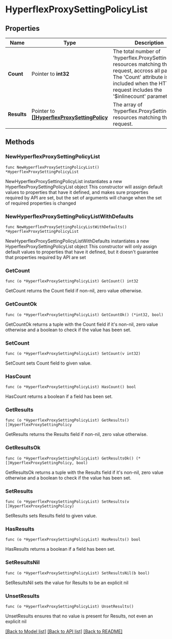 # HyperflexProxySettingPolicyList

## Properties

Name | Type | Description | Notes
------------ | ------------- | ------------- | -------------
**Count** | Pointer to **int32** | The total number of &#39;hyperflex.ProxySettingPolicy&#39; resources matching the request, accross all pages. The &#39;Count&#39; attribute is included when the HTTP GET request includes the &#39;$inlinecount&#39; parameter. | [optional] 
**Results** | Pointer to [**[]HyperflexProxySettingPolicy**](hyperflex.ProxySettingPolicy.md) | The array of &#39;hyperflex.ProxySettingPolicy&#39; resources matching the request. | [optional] 

## Methods

### NewHyperflexProxySettingPolicyList

`func NewHyperflexProxySettingPolicyList() *HyperflexProxySettingPolicyList`

NewHyperflexProxySettingPolicyList instantiates a new HyperflexProxySettingPolicyList object
This constructor will assign default values to properties that have it defined,
and makes sure properties required by API are set, but the set of arguments
will change when the set of required properties is changed

### NewHyperflexProxySettingPolicyListWithDefaults

`func NewHyperflexProxySettingPolicyListWithDefaults() *HyperflexProxySettingPolicyList`

NewHyperflexProxySettingPolicyListWithDefaults instantiates a new HyperflexProxySettingPolicyList object
This constructor will only assign default values to properties that have it defined,
but it doesn't guarantee that properties required by API are set

### GetCount

`func (o *HyperflexProxySettingPolicyList) GetCount() int32`

GetCount returns the Count field if non-nil, zero value otherwise.

### GetCountOk

`func (o *HyperflexProxySettingPolicyList) GetCountOk() (*int32, bool)`

GetCountOk returns a tuple with the Count field if it's non-nil, zero value otherwise
and a boolean to check if the value has been set.

### SetCount

`func (o *HyperflexProxySettingPolicyList) SetCount(v int32)`

SetCount sets Count field to given value.

### HasCount

`func (o *HyperflexProxySettingPolicyList) HasCount() bool`

HasCount returns a boolean if a field has been set.

### GetResults

`func (o *HyperflexProxySettingPolicyList) GetResults() []HyperflexProxySettingPolicy`

GetResults returns the Results field if non-nil, zero value otherwise.

### GetResultsOk

`func (o *HyperflexProxySettingPolicyList) GetResultsOk() (*[]HyperflexProxySettingPolicy, bool)`

GetResultsOk returns a tuple with the Results field if it's non-nil, zero value otherwise
and a boolean to check if the value has been set.

### SetResults

`func (o *HyperflexProxySettingPolicyList) SetResults(v []HyperflexProxySettingPolicy)`

SetResults sets Results field to given value.

### HasResults

`func (o *HyperflexProxySettingPolicyList) HasResults() bool`

HasResults returns a boolean if a field has been set.

### SetResultsNil

`func (o *HyperflexProxySettingPolicyList) SetResultsNil(b bool)`

 SetResultsNil sets the value for Results to be an explicit nil

### UnsetResults
`func (o *HyperflexProxySettingPolicyList) UnsetResults()`

UnsetResults ensures that no value is present for Results, not even an explicit nil

[[Back to Model list]](../README.md#documentation-for-models) [[Back to API list]](../README.md#documentation-for-api-endpoints) [[Back to README]](../README.md)



